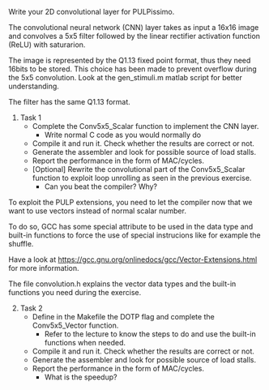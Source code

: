 Write your 2D convolutional layer for PULPissimo.

The convolutional neural network (CNN) layer takes as input a 16x16 image and
convolves a 5x5 filter followed by the linear rectifier activation function
(ReLU) with saturarion.

The image is represented by the Q1.13 fixed point format, thus they need
16bits to be stored.
This choice has been made to prevent overflow during the 5x5 convolution.
Look at the gen_stimuli.m matlab script for better understanding.

The filter has the same Q1.13 format.

1. Task 1
    - Complete the Conv5x5_Scalar function to implement the CNN layer.
        - Write normal C code as you would normally do
    - Compile it and run it. Check whether the results are correct or not.
    - Generate the assembler and look for possible source of load stalls.
    - Report the performance in the form of MAC/cycles.
    - [Optional] Rewrite the convolutional part of the Conv5x5_Scalar function to
    exploit loop unrolling as seen in the previous exercise.
        - Can you beat the compiler? Why?

To exploit the PULP extensions, you need to let the compiler now that we want to use
vectors instead of normal scalar number.

To do so, GCC has some special attribute to be used in the data type and built-in functions
to force the use of special instrucions like for example the shuffle.

Have a look at https://gcc.gnu.org/onlinedocs/gcc/Vector-Extensions.html
for more information.

The file convolution.h explains the vector data types and the built-in functions
you need during the exercise.

2. Task 2
    -  Define in the Makefile the DOTP flag and complete the Conv5x5_Vector function.
        - Refer to the lecture to know the steps to do and use the built-in functions when needed.
    - Compile it and run it. Check whether the results are correct or not.
    - Generate the assembler and look for possible source of load stalls.
    - Report the performance in the form of MAC/cycles.
        - What is the speedup?
